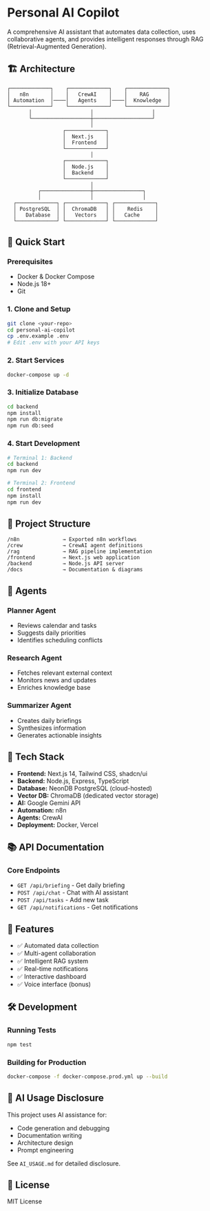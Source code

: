 # Personal AI Copilot

A comprehensive AI assistant that automates data collection, uses collaborative agents, and provides intelligent responses through RAG (Retrieval-Augmented Generation).

## 🏗️ Architecture

```
┌─────────────┐    ┌─────────────┐    ┌─────────────┐
│   n8n       │    │   CrewAI    │    │    RAG      │
│ Automation  │────│   Agents    │────│  Knowledge  │
└─────────────┘    └─────────────┘    └─────────────┘
       │                   │                   │
       └───────────────────┼───────────────────┘
                           │
                  ┌─────────────┐
                  │  Next.js    │
                  │  Frontend   │
                  └─────────────┘
                           │
                  ┌─────────────┐
                  │  Node.js    │
                  │  Backend    │
                  └─────────────┘
                           │
          ┌────────────────┼────────────────┐
          │                │                │
  ┌─────────────┐ ┌─────────────┐ ┌─────────────┐
  │ PostgreSQL  │ │  ChromaDB   │ │    Redis    │
  │   Database  │ │   Vectors   │ │   Cache     │
  └─────────────┘ └─────────────┘ └─────────────┘
```

## 🚀 Quick Start

### Prerequisites

- Docker & Docker Compose
- Node.js 18+
- Git

### 1. Clone and Setup

```bash
git clone <your-repo>
cd personal-ai-copilot
cp .env.example .env
# Edit .env with your API keys
```

### 2. Start Services

```bash
docker-compose up -d
```

### 3. Initialize Database

```bash
cd backend
npm install
npm run db:migrate
npm run db:seed
```

### 4. Start Development

```bash
# Terminal 1: Backend
cd backend
npm run dev

# Terminal 2: Frontend
cd frontend
npm install
npm run dev
```

## 📁 Project Structure

```
/n8n              → Exported n8n workflows
/crew             → CrewAI agent definitions
/rag              → RAG pipeline implementation
/frontend         → Next.js web application
/backend          → Node.js API server
/docs             → Documentation & diagrams
```

## 🤖 Agents

### Planner Agent

- Reviews calendar and tasks
- Suggests daily priorities
- Identifies scheduling conflicts

### Research Agent

- Fetches relevant external context
- Monitors news and updates
- Enriches knowledge base

### Summarizer Agent

- Creates daily briefings
- Synthesizes information
- Generates actionable insights

## 🔧 Tech Stack

- **Frontend:** Next.js 14, Tailwind CSS, shadcn/ui
- **Backend:** Node.js, Express, TypeScript
- **Database:** NeonDB PostgreSQL (cloud-hosted)
- **Vector DB:** ChromaDB (dedicated vector storage)
- **AI:** Google Gemini API
- **Automation:** n8n
- **Agents:** CrewAI
- **Deployment:** Docker, Vercel

## 📚 API Documentation

### Core Endpoints

- `GET /api/briefing` - Get daily briefing
- `POST /api/chat` - Chat with AI assistant
- `POST /api/tasks` - Add new task
- `GET /api/notifications` - Get notifications

## 🎯 Features

- ✅ Automated data collection
- ✅ Multi-agent collaboration
- ✅ Intelligent RAG system
- ✅ Real-time notifications
- ✅ Interactive dashboard
- ✅ Voice interface (bonus)

## 🛠️ Development

### Running Tests

```bash
npm test
```

### Building for Production

```bash
docker-compose -f docker-compose.prod.yml up --build
```

## 📖 AI Usage Disclosure

This project uses AI assistance for:

- Code generation and debugging
- Documentation writing
- Architecture design
- Prompt engineering

See `AI_USAGE.md` for detailed disclosure.

## 📄 License

MIT License
